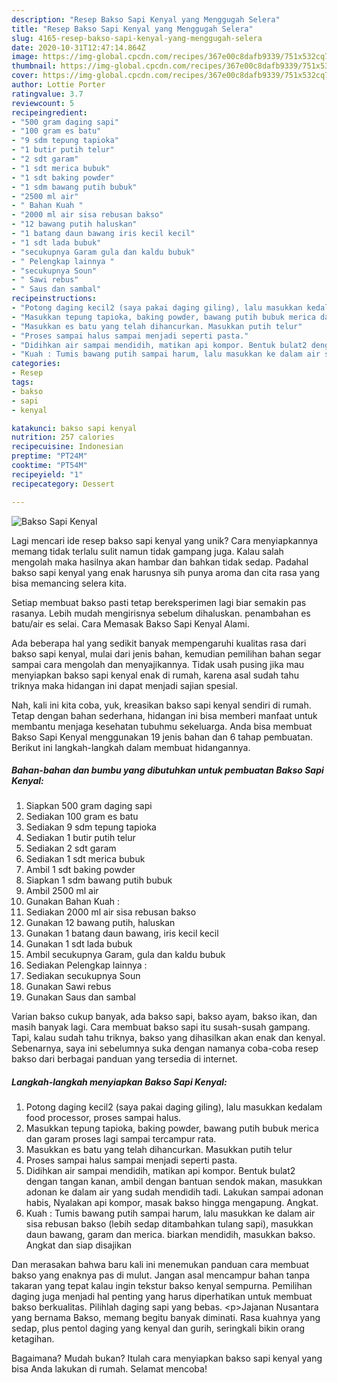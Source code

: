 ```yaml
---
description: "Resep Bakso Sapi Kenyal yang Menggugah Selera"
title: "Resep Bakso Sapi Kenyal yang Menggugah Selera"
slug: 4165-resep-bakso-sapi-kenyal-yang-menggugah-selera
date: 2020-10-31T12:47:14.864Z
image: https://img-global.cpcdn.com/recipes/367e00c8dafb9339/751x532cq70/bakso-sapi-kenyal-foto-resep-utama.jpg
thumbnail: https://img-global.cpcdn.com/recipes/367e00c8dafb9339/751x532cq70/bakso-sapi-kenyal-foto-resep-utama.jpg
cover: https://img-global.cpcdn.com/recipes/367e00c8dafb9339/751x532cq70/bakso-sapi-kenyal-foto-resep-utama.jpg
author: Lottie Porter
ratingvalue: 3.7
reviewcount: 5
recipeingredient:
- "500 gram daging sapi"
- "100 gram es batu"
- "9 sdm tepung tapioka"
- "1 butir putih telur"
- "2 sdt garam"
- "1 sdt merica bubuk"
- "1 sdt baking powder"
- "1 sdm bawang putih bubuk"
- "2500 ml air"
- " Bahan Kuah "
- "2000 ml air sisa rebusan bakso"
- "12 bawang putih haluskan"
- "1 batang daun bawang iris kecil kecil"
- "1 sdt lada bubuk"
- "secukupnya Garam gula dan kaldu bubuk"
- " Pelengkap lainnya "
- "secukupnya Soun"
- " Sawi rebus"
- " Saus dan sambal"
recipeinstructions:
- "Potong daging kecil2 (saya pakai daging giling), lalu masukkan kedalam food processor, proses sampai halus."
- "Masukkan tepung tapioka, baking powder, bawang putih bubuk merica dan garam proses lagi sampai tercampur rata."
- "Masukkan es batu yang telah dihancurkan. Masukkan putih telur"
- "Proses sampai halus sampai menjadi seperti pasta."
- "Didihkan air sampai mendidih, matikan api kompor. Bentuk bulat2 dengan tangan kanan, ambil dengan bantuan sendok makan, masukkan adonan ke dalam air yang sudah mendidih tadi. Lakukan sampai adonan habis, Nyalakan api kompor, masak bakso hingga mengapung. Angkat."
- "Kuah : Tumis bawang putih sampai harum, lalu masukkan ke dalam air sisa rebusan bakso (lebih sedap ditambahkan tulang sapi), masukkan daun bawang, garam dan merica. biarkan mendidih, masukkan bakso. Angkat dan siap disajikan"
categories:
- Resep
tags:
- bakso
- sapi
- kenyal

katakunci: bakso sapi kenyal 
nutrition: 257 calories
recipecuisine: Indonesian
preptime: "PT24M"
cooktime: "PT54M"
recipeyield: "1"
recipecategory: Dessert

---
```



![Bakso Sapi Kenyal](https://img-global.cpcdn.com/recipes/367e00c8dafb9339/751x532cq70/bakso-sapi-kenyal-foto-resep-utama.jpg)

Lagi mencari ide resep bakso sapi kenyal yang unik? Cara menyiapkannya memang tidak terlalu sulit namun tidak gampang juga. Kalau salah mengolah maka hasilnya akan hambar dan bahkan tidak sedap. Padahal bakso sapi kenyal yang enak harusnya sih punya aroma dan cita rasa yang bisa memancing selera kita.

Setiap membuat bakso pasti tetap bereksperimen lagi biar semakin pas rasanya. Lebih mudah mengirisnya sebelum dihaluskan. penambahan es batu/air es selai. Cara Memasak Bakso Sapi Kenyal Alami.

Ada beberapa hal yang sedikit banyak mempengaruhi kualitas rasa dari bakso sapi kenyal, mulai dari jenis bahan, kemudian pemilihan bahan segar sampai cara mengolah dan menyajikannya. Tidak usah pusing jika mau menyiapkan bakso sapi kenyal enak di rumah, karena asal sudah tahu triknya maka hidangan ini dapat menjadi sajian spesial.


Nah, kali ini kita coba, yuk, kreasikan bakso sapi kenyal sendiri di rumah. Tetap dengan bahan sederhana, hidangan ini bisa memberi manfaat untuk membantu menjaga kesehatan tubuhmu sekeluarga. Anda bisa membuat Bakso Sapi Kenyal menggunakan 19 jenis bahan dan 6 tahap pembuatan. Berikut ini langkah-langkah dalam membuat hidangannya.

<!--inarticleads1-->

##### Bahan-bahan dan bumbu yang dibutuhkan untuk pembuatan Bakso Sapi Kenyal:

1. Siapkan 500 gram daging sapi
1. Sediakan 100 gram es batu
1. Sediakan 9 sdm tepung tapioka
1. Sediakan 1 butir putih telur
1. Sediakan 2 sdt garam
1. Sediakan 1 sdt merica bubuk
1. Ambil 1 sdt baking powder
1. Siapkan 1 sdm bawang putih bubuk
1. Ambil 2500 ml air
1. Gunakan  Bahan Kuah :
1. Sediakan 2000 ml air sisa rebusan bakso
1. Gunakan 12 bawang putih, haluskan
1. Gunakan 1 batang daun bawang, iris kecil kecil
1. Gunakan 1 sdt lada bubuk
1. Ambil secukupnya Garam, gula dan kaldu bubuk
1. Sediakan  Pelengkap lainnya :
1. Sediakan secukupnya Soun
1. Gunakan  Sawi rebus
1. Gunakan  Saus dan sambal


Varian bakso cukup banyak, ada bakso sapi, bakso ayam, bakso ikan, dan masih banyak lagi. Cara membuat bakso sapi itu susah-susah gampang. Tapi, kalau sudah tahu triknya, bakso yang dihasilkan akan enak dan kenyal. Sebenarnya, saya ini sebelumnya suka dengan namanya coba-coba resep bakso dari berbagai panduan yang tersedia di internet. 

<!--inarticleads2-->

##### Langkah-langkah menyiapkan Bakso Sapi Kenyal:

1. Potong daging kecil2 (saya pakai daging giling), lalu masukkan kedalam food processor, proses sampai halus.
1. Masukkan tepung tapioka, baking powder, bawang putih bubuk merica dan garam proses lagi sampai tercampur rata.
1. Masukkan es batu yang telah dihancurkan. Masukkan putih telur
1. Proses sampai halus sampai menjadi seperti pasta.
1. Didihkan air sampai mendidih, matikan api kompor. Bentuk bulat2 dengan tangan kanan, ambil dengan bantuan sendok makan, masukkan adonan ke dalam air yang sudah mendidih tadi. Lakukan sampai adonan habis, Nyalakan api kompor, masak bakso hingga mengapung. Angkat.
1. Kuah : Tumis bawang putih sampai harum, lalu masukkan ke dalam air sisa rebusan bakso (lebih sedap ditambahkan tulang sapi), masukkan daun bawang, garam dan merica. biarkan mendidih, masukkan bakso. Angkat dan siap disajikan


Dan merasakan bahwa baru kali ini menemukan panduan cara membuat bakso yang enaknya pas di mulut. Jangan asal mencampur bahan tanpa takaran yang tepat kalau ingin tekstur bakso kenyal sempurna. Pemilihan daging juga menjadi hal penting yang harus diperhatikan untuk membuat bakso berkualitas. Pilihlah daging sapi yang bebas. &lt;p&gt;Jajanan Nusantara yang bernama Bakso, memang begitu banyak diminati. Rasa kuahnya yang sedap, plus pentol daging yang kenyal dan gurih, seringkali bikin orang ketagihan. 

Bagaimana? Mudah bukan? Itulah cara menyiapkan bakso sapi kenyal yang bisa Anda lakukan di rumah. Selamat mencoba!
